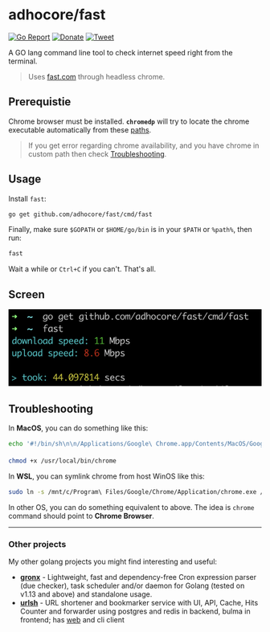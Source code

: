 # adhocore/fast

[![Go Report](https://goreportcard.com/badge/github.com/adhocore/fast)](https://goreportcard.com/report/github.com/adhocore/fast)
[![Donate](https://img.shields.io/badge/donate-paypal-blue.svg?style=flat-square)](https://www.paypal.me/ji10/50usd)
[![Tweet](https://img.shields.io/twitter/url/http/shields.io.svg?style=social)](https://twitter.com/intent/tweet?text=Golang+tool+to+check+internet+speed+right+from+the+terminal&url=https://github.com/adhocore/fast&hashtags=php,jwt,auth)


A GO lang command line tool to check internet speed right from the terminal.

> Uses [fast.com](https://fast.com) through headless chrome.

## Prerequistie

Chrome browser must be installed. **`chromedp`** will try to locate the chrome executable automatically from these [paths](https://github.com/chromedp/chromedp/blob/master/allocate.go#L334-L352).

> If you get error regarding chrome availability, and you have chrome in custom path then check [Troubleshooting](#troubleshooting).

## Usage

Install `fast`:
```sh
go get github.com/adhocore/fast/cmd/fast
```

Finally, make sure `$GOPATH` or `$HOME/go/bin` is in your `$PATH` or `%path%`, then run:
```sh
fast
```

Wait a while or `Ctrl+C` if you can't. That's all.

## Screen

![FAST](./assets/usage.png)

## Troubleshooting

In **MacOS**, you can do something like this:

```sh
echo '#!/bin/sh\n\n/Applications/Google\ Chrome.app/Contents/MacOS/Google\ Chrome $@' > /usr/local/bin/chrome

chmod +x /usr/local/bin/chrome
```

In **WSL**, you can symlink chrome from host WinOS like this:
```sh
sudo ln -s /mnt/c/Program\ Files/Google/Chrome/Application/chrome.exe /usr/local/bin/chrome
```

In other OS, you can do something equivalent to above. The idea is `chrome` command should point to **Chrome Browser**.

---
### Other projects
My other golang projects you might find interesting and useful:

- [**gronx**](https://github.com/adhocore/gronx) - Lightweight, fast and dependency-free Cron expression parser (due checker), task scheduler and/or daemon for Golang (tested on v1.13 and above) and standalone usage.
- [**urlsh**](https://github.com/adhocore/urlsh) - URL shortener and bookmarker service with UI, API, Cache, Hits Counter and forwarder using postgres and redis in backend, bulma in frontend; has [web](https://urlssh.xyz) and cli client
